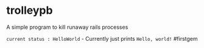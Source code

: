 # trolleypb
A simple program to kill runaway rails processes

`current status : HelloWorld` - Currently just prints `Hello, world!` #firstgem
